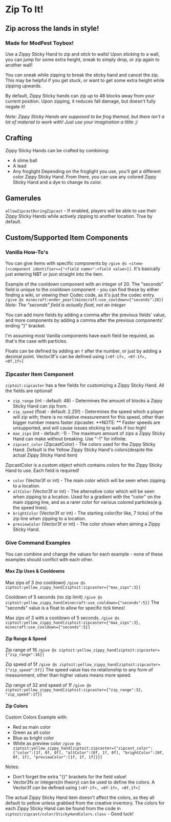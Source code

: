 # Zip To It!
## Zip across the lands in style!
### Made for ModFest Toybox!

Use a Zippy Sticky Hand to zip and stick to walls! Upon sticking to a wall, you can jump for some extra height, sneak to simply drop, or zip again to another wall!

You can sneak while zipping to break the sticky hand and cancel the zip. This may be helpful if you get stuck, or want to get some extra height while zipping upwards.

By default, Zippy Sticky hands can zip up to 48 blocks away from your current position. Upon zipping, it reduces fall damage, but doesn't fully negate it!

*Note: Zippy Sticky Hands are supposed to be frog themed, but there isn't a lot of material to work with! Just use your imagination a little ;)*

## Crafting
Zippy Sticky Hands can be crafted by combining:
- A slime ball
- A lead
- Any froglight
Depending on the froglight you use, you'll get a different color Zippy Sticky Hand. From there, you can use any colored Zippy Sticky Hand and a dye to change its color.

## Gamerules

`allowZipcastDuringZipcast` - If enabled, players will be able to use their Zippy Sticky Hands while actively zipping to another location. True by default.

## Custom/Supported Item Components

### Vanilla How-To's
You can give items with specific components by `/give @s <item>[<component identifier>={"<field name>":<field value>}]`. It's basically just entering NBT or json straight into the item.

Example of the cooldown component with an integer of 20. The "seconds" field is unique to the cooldown component - you can find these by either finding a wiki, or viewing their Codec code, as it's just the codec entry.
`/give @s minecraft:ender_pearl[minecraft:use_cooldown={"seconds":20}]`
_Note: The "seconds" field is actually float, not an integer_

You can add more fields by adding a comma after the previous fields' value, and more components by adding a comma after the previous components' ending "}" bracket.

I'm assuming most Vanilla components have each field be required, as that's the case with particles.

Floats can be defined by adding an `f` after the number, or just by adding a decimal point.
Vector3f's can be defined using `[<0f-1f>, <0f-1f>, <0f,1f>]`

### Zipcaster Item Component
`ziptoit:zipcaster` has a few fields for customizing a Zippy Sticky Hand. All the fields are optional!

- `zip_range` (int - default: 48) - Determines the amount of blocks a Zippy Sticky Hand can zip from.
- `zip_speed` (float - default: 2.25f) - Determines the speed which a player will zip with; there is no relative measurement for this speed, other than bigger number means faster zipcaster. **NOTE: ** Faster speeds are unsupported, and will cause issues sticking to walls if too high!
- `max_zips` (int - default: -1) - The maximum amount of zips a Zippy Sticky Hand can make without breaking. Use "-1" for infinite.
- `zipcast_color` (ZipcastColor) - The colors used for the Zippy Sticky Hand. Default is the Yellow Zippy Sticky Hand's colors(despite the actual Zippy Sticky Hand item)

ZipcastColor is a custom object which contains colors for the Zippy Sticky Hand to use. Each field is required!

- `color` (Vector3f or int) - The main color which will be seen when zipping to a location.
- `altColor` (Vector3f or int) - The alternative color which will be seen when zipping to a location. Used for a gradient with the "color" on the main zipping line, and as a rarer color for various colored particles(e.g. the speed lines).
- `brightColor` (Vector3f or int) - The starting color(for like, 7 ticks) of the zip line when zipping to a location.
- `previewColor` (Vector3f or int) - The color shown when aiming a Zippy Sticky Hand.

### Give Command Examples
You can combine and change the values for each example - none of these examples should conflict with each other.

#### Max Zip Uses & Cooldowns

Max zips of 3 (no cooldown)
`/give @s ziptoit:yellow_zippy_hand[ziptoit:zipcaster={"max_zips":3}]`

Cooldown of 5 seconds (no zip limit)
`/give @s ziptoit:yellow_zippy_hand[minecraft:use_cooldown={"seconds":5}]`
The "seconds" value is a float to allow for specific tick times!

Max zips of 3 with a cooldown of 5 seconds.
`/give @s ziptoit:yellow_zippy_hand[ziptoit:zipcaster={"max_zips":3}, minecraft:use_cooldown={"seconds":5}]`

#### Zip Range & Speed

Zip range of 16
`/give @s ziptoit:yellow_zippy_hand[ziptoit:zipcaster={"zip_range":16}]`

Zip speed of 5f
`/give @s ziptoit:yellow_zippy_hand[ziptoit:zipcaster={"zip_speed":5f}]`
The speed value has no relationship to any form of measurement, other than higher values means more speed.

Zip range of 32 and speed of 1f
`/give @s ziptoit:yellow_zippy_hand[ziptoit:zipcaster={"zip_range":32, "zip_speed":1f}]`

#### Zip Colors
Custom Colors Example with:
- Red as main color
- Green as alt color
- Blue as bright color
- White as preview color
`/give @s ziptoit:yellow_zippy_hand[ziptoit:zipcaster={"zipcast_color":{"color":[1f, 0f, 0f], "altColor":[0f, 1f, 0f], "brightColor":[0f, 0f, 1f], "previewColor":[1f, 1f, 1f]}}]`

Notes: 
- Don't forget the extra "{}" brackets for the field value!
- Vector3fs or integers(in theory) can be used to define the colors. A Vector3f can be defined using `[<0f-1f>, <0f-1f>, <0f,1f>]`

The actual Zippy Sticky Hand item doesn't affect the colors, as they all default to yellow unless grabbed from the creative inventory. The colors for each Zippy Sticky Hand can be found from the code in `ziptoit/zipcast/color/StickyHandColors.class` - Good luck!

